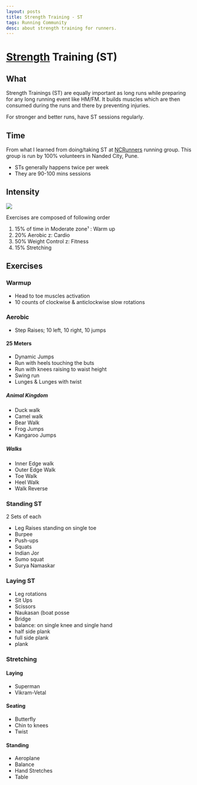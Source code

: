 ```yaml
---
layout: posts
title: Strength Training - ST
tags: Running Community
desc: about strength training for runners.
---
```


[Strength](Strength) Training (ST)
======================

What
----

Strength Trainings (ST) are equally important as long runs while preparing for any long running event like HM/FM. It builds muscles which are then consumed during the runs and there by preventing injuries.

For stronger and better runs, have ST sessions regularly.

Time
----

From what I learned from doing/taking ST at [NCRunners](http://ncrunners.in) running group. This group is run by 100% volunteers in Nanded City, Pune.

*   STs generally happens twice per week
*   They are 90-100 mins sessions

Intensity
---------

[![](https://1.bp.blogspot.com/-uNtvhbM6z4g/YPz-8h_zJOI/AAAAAAAAQIE/_TsilTQ-cgcFr_XfMCZ9fKu0jQfeVjkqACLcBGAsYHQ/s320/ez.png)](https://1.bp.blogspot.com/-uNtvhbM6z4g/YPz-8h_zJOI/AAAAAAAAQIE/_TsilTQ-cgcFr_XfMCZ9fKu0jQfeVjkqACLcBGAsYHQ/s1323/ez.png)

Exercises are composed of following order

1.  15% of time in Moderate zone¹ : Warm up
2.  20% Aerobic z: Cardio
3.  50% Weight Control z: Fitness
4.  15% Stretching

Exercises
---------

### Warmup

*   Head to toe muscles activation
*   10 counts of clockwise & anticlockwise slow rotations

### Aerobic

*   Step Raises; 10 left, 10 right, 10 jumps

#### 25 Meters

*   Dynamic Jumps
*   Run with heels touching the buts
*   Run with knees raising to waist height
*   Swing run
*   Lunges & Lunges with twist

##### Animal Kingdom

*   Duck walk
*   Camel walk
*   Bear Walk
*   Frog Jumps
*   Kangaroo Jumps

##### Walks

*   Inner Edge walk
*   Outer Edge Walk
*   Toe Walk
*   Heel Walk
*   Walk Reverse

### Standing ST

2 Sets of each

*   Leg Raises standing on single toe
*   Burpee
*   Push-ups
*   Squats
*   Indian Jor
*   Sumo squat
*   Surya Namaskar

### Laying ST

*   Leg rotations
*   Sit Ups
*   Scissors
*   Naukasan (boat posse
*   Bridge
*   balance: on single knee and single hand
*   half side plank
*   full side plank
*   plank

### Stretching

#### Laying

*   Superman
*   Vikram-Vetal

#### Seating

*   Butterfly
*   Chin to knees
*   Twist

#### Standing

*   Aeroplane
*   Balance
*   Hand Stretches
*   Table

